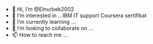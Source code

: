- 👋 Hi, I’m @Elnurbek2002
- 👀 I’m interested in ...IBM IT support Coursera sertifikat
- 🌱 I’m currently learning ...
- 💞️ I’m looking to collaborate on ...
- 📫 How to reach me ...

<!---
Elnurbek2002/Elnurbek2002 is a ✨ special ✨ repository because its `README.md` (this file) appears on your GitHub profile.
You can click the Preview link to take a look at your changes.
--->

